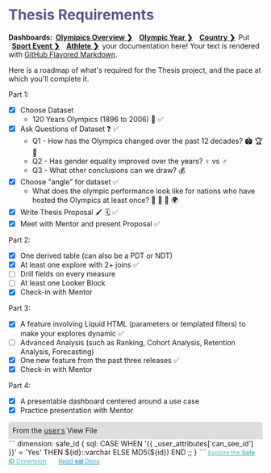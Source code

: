 <head>
  <!-- Default head tags -->
  <meta charset="utf-8">
  <meta http-equiv="X-UA-Compatible" content="IE=edge">
  <meta name="viewport" content="width=device-width, initial-scale=1">
  <!-- Favicon head tag -->
  <link rel="icon" href="https://github.githubassets.com/favicon.ico?" type="image/x-icon">
</head>
<h1 style="color:rgb(100,81,138)">Thesis Requirements</h1>

<div style="float:left;font-weight:bold;">
Dashboards: &nbsp;
</div>
<div style="float:left;font-weight:bold;">
  <a href="https://dcl.dev.looker.com/dashboards/594">Olymipics Overview &#10095;</a> &nbsp;
</div>
<div style="float:left;font-weight:bold;">
  &nbsp;&nbsp;<a href="https://dcl.dev.looker.com/dashboards/596">Olympic Year &#10095;</a>  &nbsp;
</div>
<div style="float:left;font-weight:bold;">
  &nbsp;&nbsp;<a href="https://learn.looker.com/projects/advanced_lookml/files/05_extensions.md">Country &#10095;</a>  &nbsp;
</div>
<div style="float:left;font-weight:bold;">
  &nbsp;&nbsp;<a href="https://learn.looker.com/projects/advanced_lookml/files/05_extensions.md">Sport Event &#10095;</a>  &nbsp;
</div>
<div style="float:left;font-weight:bold;">
  &nbsp;&nbsp;<a href="https://dcl.dev.looker.com/dashboards/603">Athlete &#10095;</a>  &nbsp;
</div>

Put your documentation here! Your text is rendered with [GitHub Flavored Markdown](https://help.github.com/articles/github-flavored-markdown).

Here is a roadmap of what's required for the Thesis project, and the pace at which you'll complete it.

Part 1:

- [x] Choose Dataset
    - 120 Years Olympics (1896 to 2006) &#128197;  &#9989;
- [x] Ask Questions of Dataset &#10067; &#9989;
    - Q1 - How has the Olympics changed over the past 12 decades? &#127967; &#127942; &#127941;
    - Q2 - Has gender equality improved over the years? &#9792; vs &#9794;
    - Q3 - What other conclusions can we draw? &#128176;
- [x] Choose "angle" for dataset &#9989;
    - What does the olympic performance look like for nations who have hosted the Olympics at least once? &#129351; &#129352; &#129353; &#127757;
- [x] Write Thesis Proposal &#128396; &#128467; &#9989;
- [x] Meet with Mentor and present Proposal &#9989;

Part 2:

- [x] One derived table (can also be a PDT or NDT)
- [x] At least one explore with 2+ joins &#9989;
- [ ] Drill fields on every measure
- [ ] At least one Looker Block
- [x] Check-in with Mentor

Part 3:

- [x] A feature involving Liquid HTML (parameters or templated filters) to make your explores dynamic &#9989;
- [ ] Advanced Analysis (such as Ranking, Cohort Analysis, Retention Analysis, Forecasting)
- [x] One new feature from the past three releases &#9989;
- [x] Check-in with Mentor

Part 4:

- [x] A presentable dashboard centered around a use case
- [x] Practice presentation with Mentor

<div style="border-radius:5px 5px 0 0;padding:8px;background-color:rgb(221,221,221);">
 From the <a href="https://learn.looker.com/projects/advanced_lookml/files/users.view.lkml" style="font-family:Monaco,Menlo,Consolas,Courier New,monospace;">users</a> View File</a>
</div>
```
dimension: safe_id {
  sql:
    CASE
      WHEN '{{ _user_attributes['can_see_id'] }}' = 'Yes'
      THEN ${id}::varchar
      ELSE MD5(${id})
    END
  ;;
}
```
<a style="color:rgb(87,190,190);font-size:12px;margin-right:20px;" href="https://learn.looker.com/explore/e_commerce_advanced/order_items?qid=qmYc0gBoJg6iGJU0mTNhI6" target="_blank"><i class="fa fa-search"></i> Explore the <b>Safe ID</b> Dimension</a> <a style="color:rgb(55,165,222);font-size:12px;" href="https://docs.looker.com/reference/field-params/sql" target="_blank"><i class="fa fa-file-text-o"></i> Read <b>sql</b> Docs</a><br /><br />
